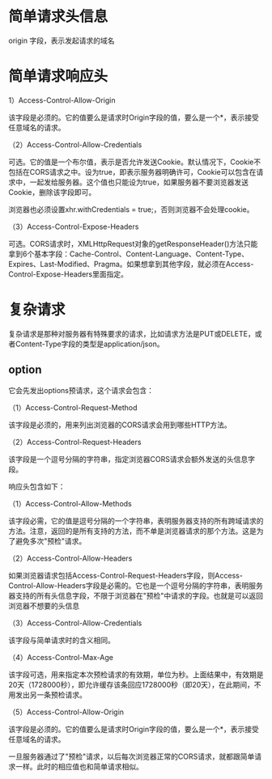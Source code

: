 # 简单请求头信息
origin 字段，表示发起请求的域名
# 简单请求响应头
1）Access-Control-Allow-Origin

该字段是必须的。它的值要么是请求时Origin字段的值，要么是一个*，表示接受任意域名的请求。

（2）Access-Control-Allow-Credentials

可选。它的值是一个布尔值，表示是否允许发送Cookie。默认情况下，Cookie不包括在CORS请求之中。设为true，即表示服务器明确许可，Cookie可以包含在请求中，一起发给服务器。这个值也只能设为true，如果服务器不要浏览器发送Cookie，删除该字段即可。

浏览器也必须设置xhr.withCredentials = true;，否则浏览器不会处理cookie。

（3）Access-Control-Expose-Headers

可选。CORS请求时，XMLHttpRequest对象的getResponseHeader()方法只能拿到6个基本字段：Cache-Control、Content-Language、Content-Type、Expires、Last-Modified、Pragma。如果想拿到其他字段，就必须在Access-Control-Expose-Headers里面指定。

# 复杂请求
  复杂请求是那种对服务器有特殊要求的请求，比如请求方法是PUT或DELETE，或者Content-Type字段的类型是application/json。
  
## option
  它会先发出options预请求，这个请求会包含：

  （1）Access-Control-Request-Method

  该字段是必须的，用来列出浏览器的CORS请求会用到哪些HTTP方法。

  （2）Access-Control-Request-Headers

  该字段是一个逗号分隔的字符串，指定浏览器CORS请求会额外发送的头信息字段。
  
  响应头包含如下：

  （1）Access-Control-Allow-Methods

  该字段必需，它的值是逗号分隔的一个字符串，表明服务器支持的所有跨域请求的方法。注意，返回的是所有支持的方法，而不单是浏览器请求的那个方法。这是为了避免多次"预检"请求。

  （2）Access-Control-Allow-Headers

  如果浏览器请求包括Access-Control-Request-Headers字段，则Access-Control-Allow-Headers字段是必需的。它也是一个逗号分隔的字符串，表明服务器支持的所有头信息字段，不限于浏览器在"预检"中请求的字段。也就是可以返回浏览器不想要的头信息

  （3）Access-Control-Allow-Credentials

  该字段与简单请求时的含义相同。

  （4）Access-Control-Max-Age

  该字段可选，用来指定本次预检请求的有效期，单位为秒。上面结果中，有效期是20天（1728000秒），即允许缓存该条回应1728000秒（即20天），在此期间，不用发出另一条预检请求。

  （5）Access-Control-Allow-Origin

  该字段是必须的。它的值要么是请求时Origin字段的值，要么是一个*，表示接受任意域名的请求。

  一旦服务器通过了"预检"请求，以后每次浏览器正常的CORS请求，就都跟简单请求一样。此时的相应值也和简单请求相似。



